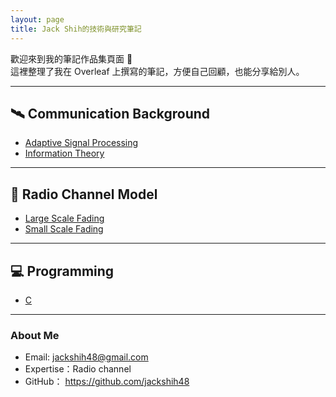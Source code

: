 ```yaml
---
layout: page
title: Jack Shih的技術與研究筆記
---
```


歡迎來到我的筆記作品集頁面 👋  
這裡整理了我在 Overleaf 上撰寫的筆記，方便自己回顧，也能分享給別人。

---

## 🛰 Communication Background
- [Adaptive Signal Processing](https://www.overleaf.com/read/crshsdffjjnk#3f3187)
- [Information Theory](https://www.overleaf.com/read/wbswrsfmdvyx#f8b14f)

---

## 📡 Radio Channel Model
- [Large Scale Fading](https://www.overleaf.com/read/pyyyfmrhkhdj#91c1a8)
- [Small Scale Fading](https://www.overleaf.com/read/nkdnvgzcpgrb#25e936)

---

## 💻 Programming
- [C](/c_practice)

---

### About Me
- Email: jackshih48@gmail.com  
- Expertise：Radio channel  
- GitHub： <https://github.com/jackshih48>
